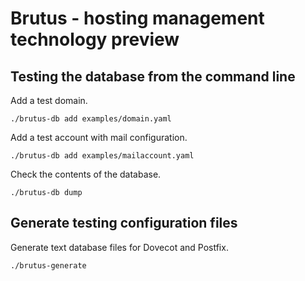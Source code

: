 # Brutus - hosting management technology preview

## Testing the database from the command line

Add a test domain.

    ./brutus-db add examples/domain.yaml

Add a test account with mail configuration.

    ./brutus-db add examples/mailaccount.yaml

Check the contents of the database.

    ./brutus-db dump

## Generate testing configuration files

Generate text database files for Dovecot and Postfix.

    ./brutus-generate
